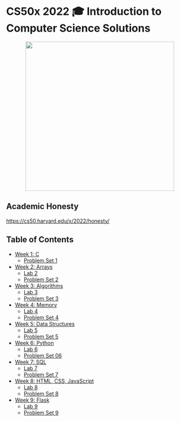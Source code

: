 # CS50x 2022 🎓 Introduction to Computer Science Solutions

<p align="center">
	<img src="https://user-images.githubusercontent.com/93353925/215539945-c015226e-f153-41ca-97c8-80a69fac3267.jpg" width="400" />
</p>

## Academic Honesty
https://cs50.harvard.edu/x/2022/honesty/
## Table of Contents
- [Week 1: C](week1/)
  - [Problem Set 1](week1/pset1)
- [Week 2: Arrays](week2/)
  - [Lab 2](week2/lab2)
  - [Problem Set 2](week2/pset2)
- [Week 3: Algorithms](week3/)
  - [Lab 3](week3/lab3)
  - [Problem Set 3](week3/pset3)
- [Week 4: Memory](week4/)
  - [Lab 4](week4/lab4)
  - [Problem Set 4](week4/pset4)
- [Week 5: Data Structures](week5)
  - [Lab 5](week5/pset5)
  - [Problem Set 5](week5/pset5)
- [Week 6: Python](week6/)
  - [Lab 6](week6/lab6)
  - [Problem Set 06](week6/pset6)
- [Week 7: SQL](week7/)
  - [Lab 7](week7/lab7)
  - [Problem Set 7](week7/pset7)
- [Week 8: HTML, CSS, JavaScript](week8)
  - [Lab 8](week8/lab8)
  - [Problem Set 8](week8/pset8)
- [Week 9: Flask](week9/)
  - [Lab 9](week9/lab9)
  - [Problem Set 9](week9/pset9)
